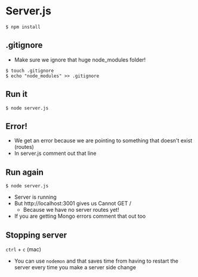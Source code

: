 # Server.js

`$ npm install`

## .gitignore
* Make sure we ignore that huge node_modules folder!

```
$ touch .gitignore
$ echo "node_modules" >> .gitignore
```

## Run it
`$ node server.js`

## Error!
* We get an error because we are pointing to something that doesn't exist (routes)
* In server.js comment out that line

## Run again
`$ node server.js`

* Server is running
* But http://localhost:3001 gives us Cannot GET /
    - Because we have no server routes yet!
* If you are getting Mongo errors comment that out too

## Stopping server
`ctrl` + `c` (mac)

* You can use `nodemon` and that saves time from having to restart the server every time you make a server side change
